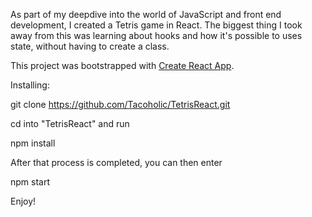 As part of my deepdive into the world of JavaScript and front end development, I created a Tetris game in React.  The biggest thing I took away from this was learning about hooks and how it's possible to uses state, without having to create a class. 


This project was bootstrapped with [Create React App](https://github.com/facebook/create-react-app).

Installing:

git clone https://github.com/Tacoholic/TetrisReact.git

cd into "TetrisReact" and run

npm install

After that process is completed, you can then enter 

npm start


Enjoy!

